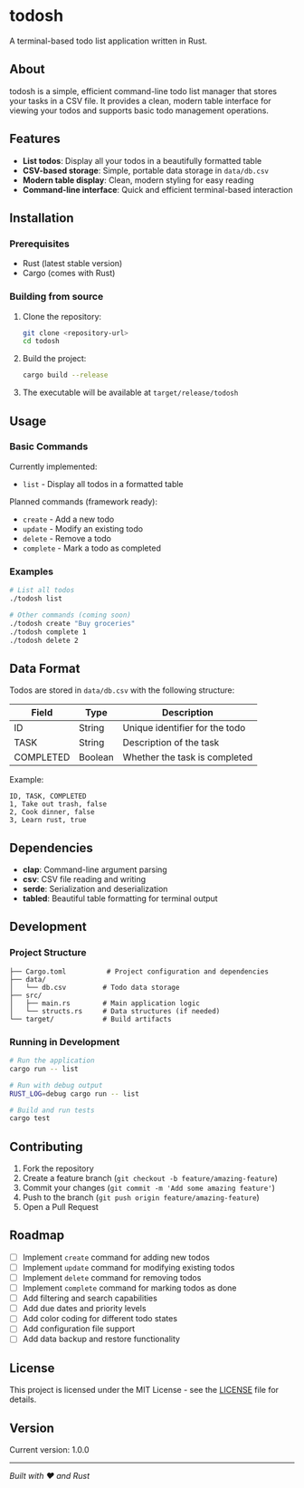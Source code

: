# todosh

A terminal-based todo list application written in Rust.

## About

todosh is a simple, efficient command-line todo list manager that stores your tasks in a CSV file. It provides a clean, modern table interface for viewing your todos and supports basic todo management operations.

## Features

- **List todos**: Display all your todos in a beautifully formatted table
- **CSV-based storage**: Simple, portable data storage in `data/db.csv`
- **Modern table display**: Clean, modern styling for easy reading
- **Command-line interface**: Quick and efficient terminal-based interaction

## Installation

### Prerequisites

- Rust (latest stable version)
- Cargo (comes with Rust)

### Building from source

1. Clone the repository:
   ```bash
   git clone <repository-url>
   cd todosh
   ```

2. Build the project:
   ```bash
   cargo build --release
   ```

3. The executable will be available at `target/release/todosh`

## Usage

### Basic Commands

Currently implemented:
- `list` - Display all todos in a formatted table

Planned commands (framework ready):
- `create` - Add a new todo
- `update` - Modify an existing todo
- `delete` - Remove a todo
- `complete` - Mark a todo as completed

### Examples

```bash
# List all todos
./todosh list

# Other commands (coming soon)
./todosh create "Buy groceries"
./todosh complete 1
./todosh delete 2
```

## Data Format

Todos are stored in `data/db.csv` with the following structure:

| Field | Type | Description |
|-------|------|-------------|
| ID | String | Unique identifier for the todo |
| TASK | String | Description of the task |
| COMPLETED | Boolean | Whether the task is completed |

Example:
```csv
ID, TASK, COMPLETED
1, Take out trash, false
2, Cook dinner, false
3, Learn rust, true
```

## Dependencies

- **clap**: Command-line argument parsing
- **csv**: CSV file reading and writing
- **serde**: Serialization and deserialization
- **tabled**: Beautiful table formatting for terminal output

## Development

### Project Structure

```
├── Cargo.toml          # Project configuration and dependencies
├── data/
│   └── db.csv         # Todo data storage
├── src/
│   ├── main.rs        # Main application logic
│   └── structs.rs     # Data structures (if needed)
└── target/            # Build artifacts
```

### Running in Development

```bash
# Run the application
cargo run -- list

# Run with debug output
RUST_LOG=debug cargo run -- list

# Build and run tests
cargo test
```

## Contributing

1. Fork the repository
2. Create a feature branch (`git checkout -b feature/amazing-feature`)
3. Commit your changes (`git commit -m 'Add some amazing feature'`)
4. Push to the branch (`git push origin feature/amazing-feature`)
5. Open a Pull Request

## Roadmap

- [ ] Implement `create` command for adding new todos
- [ ] Implement `update` command for modifying existing todos
- [ ] Implement `delete` command for removing todos
- [ ] Implement `complete` command for marking todos as done
- [ ] Add filtering and search capabilities
- [ ] Add due dates and priority levels
- [ ] Add color coding for different todo states
- [ ] Add configuration file support
- [ ] Add data backup and restore functionality

## License

This project is licensed under the MIT License - see the [LICENSE](LICENSE) file for details.

## Version

Current version: 1.0.0

---

*Built with ❤️ and Rust*
